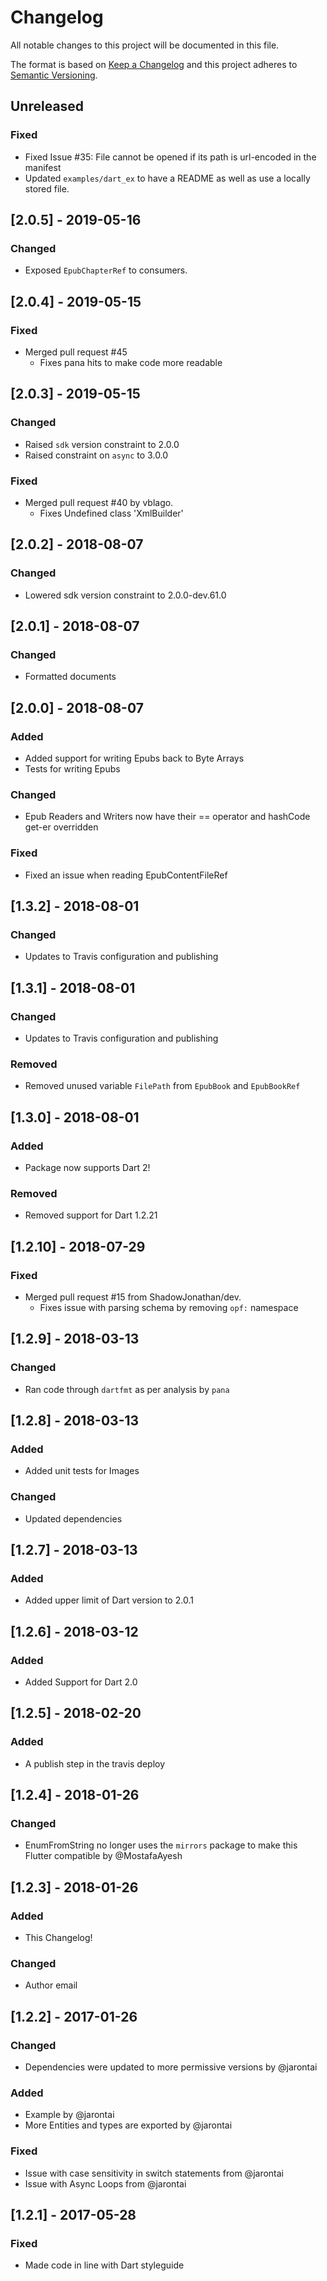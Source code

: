 # Changelog
All notable changes to this project will be documented in this file.

The format is based on [Keep a Changelog](http://keepachangelog.com/en/1.0.0/)
and this project adheres to [Semantic Versioning](http://semver.org/spec/v2.0.0.html).

## Unreleased
### Fixed
- Fixed Issue #35: File cannot be opened if its path is url-encoded in the manifest
- Updated `examples/dart_ex` to have a README as well as use a locally stored file.

## [2.0.5] - 2019-05-16
### Changed
- Exposed `EpubChapterRef` to consumers.

## [2.0.4] - 2019-05-15
### Fixed
- Merged pull request #45
    - Fixes pana hits to make code more readable

## [2.0.3] - 2019-05-15
### Changed
- Raised `sdk` version constraint to 2.0.0
- Raised constraint on `async` to 3.0.0
### Fixed
- Merged pull request #40 by vblago. 
    - Fixes Undefined class 'XmlBuilder'

## [2.0.2] - 2018-08-07
### Changed
- Lowered sdk version constraint to 2.0.0-dev.61.0

## [2.0.1] - 2018-08-07
### Changed
- Formatted documents

## [2.0.0] - 2018-08-07
### Added
- Added support for writing Epubs back to Byte Arrays
- Tests for writing Epubs

### Changed
- Epub Readers and Writers now have their == operator and hashCode get-er overridden

### Fixed
- Fixed an issue when reading EpubContentFileRef

## [1.3.2] - 2018-08-01
### Changed
- Updates to Travis configuration and publishing

## [1.3.1] - 2018-08-01
### Changed
- Updates to Travis configuration and publishing
### Removed
- Removed unused variable `FilePath` from `EpubBook` and `EpubBookRef`

## [1.3.0] - 2018-08-01
### Added
- Package now supports Dart 2!
### Removed
- Removed support for Dart 1.2.21

## [1.2.10] - 2018-07-29
### Fixed
- Merged pull request #15 from ShadowJonathan/dev. 
    - Fixes issue with parsing schema by removing `opf:` namespace

## [1.2.9] - 2018-03-13
### Changed
- Ran code through `dartfmt` as per analysis by `pana`

## [1.2.8] - 2018-03-13
### Added
- Added unit tests for Images
### Changed
- Updated dependencies

## [1.2.7] - 2018-03-13
### Added
- Added upper limit of Dart version to 2.0.1

## [1.2.6] - 2018-03-12
### Added
- Added Support for Dart 2.0

## [1.2.5] - 2018-02-20
### Added
- A publish step in the travis deploy

## [1.2.4] - 2018-01-26
### Changed
- EnumFromString no longer uses the `mirrors` package to make this Flutter compatible by @MostafaAyesh 

## [1.2.3] - 2018-01-26
### Added
- This Changelog!

### Changed
- Author email

## [1.2.2] - 2017-01-26
### Changed
- Dependencies were updated to more permissive versions by @jarontai

### Added
- Example by @jarontai
- More Entities and types are exported by @jarontai

### Fixed
- Issue with case sensitivity in switch statements from @jarontai
- Issue with Async Loops from @jarontai

## [1.2.1] - 2017-05-28
### Fixed
- Made code in line with Dart styleguide
